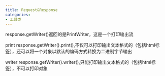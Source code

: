 ```yaml
---
title: Request&Response
categories:
- 工具类
---
```

response.getWriter()返回的是PrintWriter，这是一个打印输出流

print
response.getWriter().print(),不仅可以打印输出文本格式的（包括html标签），还可以将一个对象以默认的编码方式转换为二进制字节输出

writer
response.getWriter().writer(),只能打印输出文本格式的（包括html标签），不可以打印对象
